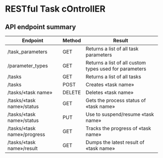# RESTful Task cOntrollER

## API endpoint summary

| Endpoint                       | Method  | Result                                                 |
|--------------------------------|---------|--------------------------------------------------------|
| /task_parameters               | GET     | Returns a list of all task parameters                  |
| /parameter_types               | GET     | Returns a list of all custom types used for parameters |
| /tasks                         | GET     | Returns a list of all tasks                            |
| /tasks                         | POST    | Creates «task name»                                    |
| /tasks/«task name»             | DELETE  | Deletes «task name»                                    |
| /tasks/«task name»/status      | GET     | Gets the process status of «task name»                 |
| /tasks/«task name»/status      | PUT     | Use to suspend/resume «task name»                      |
| /tasks/«task name»/progress    | GET     | Tracks the progress of «task name»                     |
| /tasks/«task name»/result      | GET     | Dumps the latest result of «task name»                 |